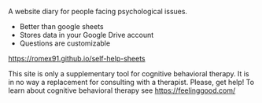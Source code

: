 A website diary for people facing psychological issues.

- Better than google sheets
- Stores data in your Google Drive account
- Questions are customizable

https://romex91.github.io/self-help-sheets

This site is only a supplementary tool for cognitive behavioral therapy. It is in no way a replacement for consulting with a therapist. Please, get help!
To learn about cognitive behavioral therapy see https://feelinggood.com/

